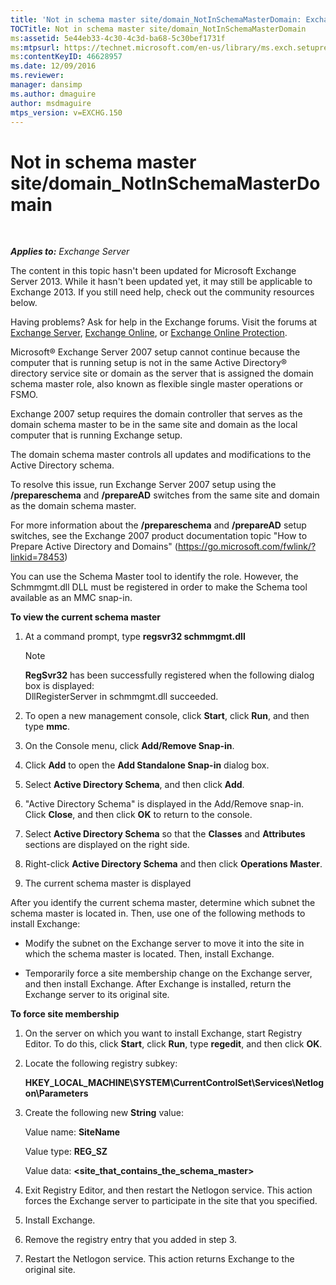 ```yaml
---
title: 'Not in schema master site/domain_NotInSchemaMasterDomain: Exchange 2013 Help'
TOCTitle: Not in schema master site/domain_NotInSchemaMasterDomain
ms:assetid: 5e44eb33-4c30-4c3d-ba68-5c30bef1731f
ms:mtpsurl: https://technet.microsoft.com/en-us/library/ms.exch.setupreadiness.notinschemamasterdomain(v=EXCHG.150)
ms:contentKeyID: 46628957
ms.date: 12/09/2016
ms.reviewer: 
manager: dansimp
ms.author: dmaguire
author: msdmaguire
mtps_version: v=EXCHG.150
---
```


# Not in schema master site/domain\_NotInSchemaMasterDomain

 

_**Applies to:** Exchange Server_


The content in this topic hasn't been updated for Microsoft Exchange Server 2013. While it hasn't been updated yet, it may still be applicable to Exchange 2013. If you still need help, check out the community resources below.

Having problems? Ask for help in the Exchange forums. Visit the forums at [Exchange Server](https://go.microsoft.com/fwlink/p/?linkid=60612), [Exchange Online](https://go.microsoft.com/fwlink/p/?linkid=267542), or [Exchange Online Protection](https://go.microsoft.com/fwlink/p/?linkid=285351).

Microsoft® Exchange Server 2007 setup cannot continue because the computer that is running setup is not in the same Active Directory® directory service site or domain as the server that is assigned the domain schema master role, also known as flexible single master operations or FSMO.

Exchange 2007 setup requires the domain controller that serves as the domain schema master to be in the same site and domain as the local computer that is running Exchange setup.

The domain schema master controls all updates and modifications to the Active Directory schema.

To resolve this issue, run Exchange Server 2007 setup using the **/prepareschema** and **/prepareAD** switches from the same site and domain as the domain schema master.

For more information about the **/prepareschema** and **/prepareAD** setup switches, see the Exchange 2007 product documentation topic "How to Prepare Active Directory and Domains" (<https://go.microsoft.com/fwlink/?linkid=78453>)

You can use the Schema Master tool to identify the role. However, the Schmmgmt.dll DLL must be registered in order to make the Schema tool available as an MMC snap-in.

**To view the current schema master**

1.  At a command prompt, type **regsvr32 schmmgmt.dll**
    

    > [!NOTE]
    > <STRONG>RegSvr32</STRONG> has been successfully registered when the following dialog box is displayed:<BR>DllRegisterServer in schmmgmt.dll succeeded.



2.  To open a new management console, click **Start**, click **Run**, and then type **mmc**.

3.  On the Console menu, click **Add/Remove Snap-in**.

4.  Click **Add** to open the **Add Standalone Snap-in** dialog box.

5.  Select **Active Directory Schema**, and then click **Add**.

6.  "Active Directory Schema" is displayed in the Add/Remove snap-in. Click **Close**, and then click **OK** to return to the console.

7.  Select **Active Directory Schema** so that the **Classes** and **Attributes** sections are displayed on the right side.

8.  Right-click **Active Directory Schema** and then click **Operations Master**.

9.  The current schema master is displayed

After you identify the current schema master, determine which subnet the schema master is located in. Then, use one of the following methods to install Exchange:

  - Modify the subnet on the Exchange server to move it into the site in which the schema master is located. Then, install Exchange.

  - Temporarily force a site membership change on the Exchange server, and then install Exchange. After Exchange is installed, return the Exchange server to its original site.

**To force site membership**

1.  On the server on which you want to install Exchange, start Registry Editor. To do this, click **Start**, click **Run**, type **regedit**, and then click **OK**.

2.  Locate the following registry subkey:
    
    **HKEY\_LOCAL\_MACHINE\\SYSTEM\\CurrentControlSet\\Services\\Netlogon\\Parameters**

3.  Create the following new **String** value:
    
    Value name: **SiteName**
    
    Value type: **REG\_SZ**
    
    Value data: **\<site\_that\_contains\_the\_schema\_master\>**

4.  Exit Registry Editor, and then restart the Netlogon service. This action forces the Exchange server to participate in the site that you specified.

5.  Install Exchange.

6.  Remove the registry entry that you added in step 3.

7.  Restart the Netlogon service. This action returns Exchange to the original site.


